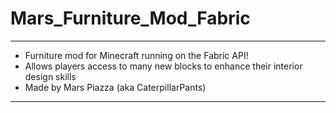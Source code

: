 # Mars_Furniture_Mod_Fabric
**********************************
* Furniture mod for Minecraft running on the Fabric API! 
* Allows players access to many new blocks to enhance their interior design skills
* Made by Mars Piazza (aka CaterpillarPants)
**********************************

